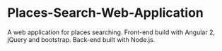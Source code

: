 # Places-Search-Web-Application
A web application for places searching. Front-end build with Angular 2, jQuery and bootstrap. Back-end built with Node.js.
